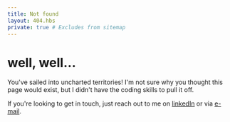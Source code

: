 ```yaml
---
title: Not found
layout: 404.hbs
private: true # Excludes from sitemap
---
```


# well, well...

You've sailed into uncharted territories! I'm not sure why you thought this
page would exist, but I didn't have the coding skills to pull it off.

If you're looking to get in touch, just reach out to me on
[linkedIn](https://ee.linkedin.com/pub/andreas-johan-virkus/a4/928/22 "View my LinkedIn profile") or via
[e-mail](mailto:write@andreasvirkus.me "Shoot me a mail!").
